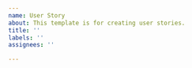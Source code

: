 ```yaml
---
name: User Story
about: This template is for creating user stories.
title: ''
labels: ''
assignees: ''

---
```



